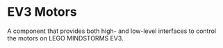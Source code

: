 # EV3 Motors

A component that provides both high- and low-level interfaces to control the motors on LEGO MINDSTORMS EV3.
